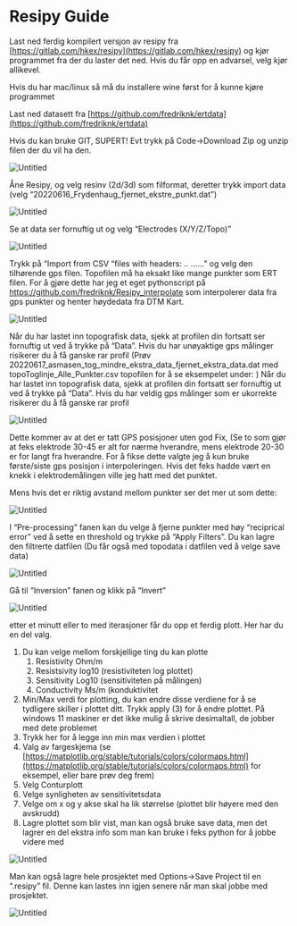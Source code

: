 # Resipy Guide

Last ned ferdig kompilert versjon av resipy fra [https://gitlab.com/hkex/resipy](https://gitlab.com/hkex/resipy) og kjør programmet fra der du laster det ned. Hvis du får opp en advarsel, velg kjør allikevel.

Hvis du har mac/linux så må du installere wine først for å kunne kjøre programmet

Last ned datasett fra [https://github.com/fredriknk/ertdata](https://github.com/fredriknk/ertdata)

Hvis du kan bruke GIT, SUPERT! Evt trykk på Code->Download Zip og unzip filen der du vil ha den.

![Untitled](images/Untitled.png)

Åne Resipy, og velg resinv (2d/3d) som filformat, deretter trykk import data (velg “20220616_Frydenhaug_fjernet_ekstre_punkt.dat”)

![Untitled](images/Untitled%201.png)

Se at data ser fornuftig ut og velg “Electrodes (X/Y/Z/Topo)”

![Untitled](images/Untitled%202.png)

Trykk på “Import from CSV “files with headers: .. ……” og velg den tilhørende gps filen. Topofilen må ha eksakt like mange punkter som ERT filen. For å gjøre dette har jeg et eget pythonscript på https://github.com/fredriknk/Resipy_interpolate som interpolerer data fra gps punkter og henter høydedata fra DTM Kart.

![Untitled](images/Untitled%203.png)

Når du har lastet inn topografisk data, sjekk at profilen din fortsatt ser fornuftig ut ved å trykke på “Data”. Hvis du har unøyaktige gps målinger risikerer du å få ganske rar profil (Prøv  20220617_asmasen_tog_mindre_ekstra_data_fjernet_ekstra_data.dat med topoToglinje_Alle_Punkter.csv topofilen for å se eksempelet under: ) Når du har lastet inn topografisk data, sjekk at profilen din fortsatt ser fornuftig ut ved å trykke på “Data”. Hvis du har veldig gps målinger som er ukorrekte risikerer du å få ganske rar profil

![Untitled](images/Untitled%204.png)

Dette kommer av at det er tatt GPS posisjoner uten god Fix, (Se to som gjør at feks elektrode 30-45 er alt for nærme hverandre, mens elektrode 20-30 er for langt fra hverandre. For å fikse dette valgte jeg å kun bruke første/siste gps posisjon i interpoleringen. Hvis det feks hadde vært en knekk i elektrodemålingen ville jeg hatt med det punktet. 

Mens hvis det er riktig avstand mellom punkter ser det mer ut som dette:

![Untitled](images/Untitled%205.png)

I “Pre-processing” fanen kan du velge å fjerne punkter med høy “reciprical error” ved å sette en threshold og trykke på “Apply Filters”. Du kan lagre den filtrerte datfilen (Du får også med topodata i datfilen ved å velge save data) 

![Untitled](images/Untitled%206.png)

Gå til “Inversion” fanen og klikk på “Invert”

![Untitled](images/Untitled%207.png)

 etter et minutt eller to med iterasjoner får du opp et ferdig plott. Her har du en del valg.

1. Du kan velge mellom forskjellige ting du kan plotte 
    1. Resistivity Ohm/m
    2.  Resistsivity log10 (resistiviteten log plottet)
    3. Sensitivity Log10 (sensitiviteten på målingen)
    4. Conductivity Ms/m (konduktivitet
2. Min/Max verdi for plotting, du kan endre disse verdiene for å se tydligere skiller i plottet ditt. Trykk apply (3) for å endre plottet. På windows 11 maskiner er det ikke mulig å skrive desimaltall, de jobber med dete problemet
3. Trykk her for å legge inn min max verdien i plottet
4. Valg av fargeskjema (se [https://matplotlib.org/stable/tutorials/colors/colormaps.html](https://matplotlib.org/stable/tutorials/colors/colormaps.html) for eksempel, eller bare prøv deg frem)
5. Velg Conturplott
6. Velge synligheten av sensitivitetsdata
7. Velge om x og y akse skal ha lik størrelse (plottet blir høyere med den avskrudd)
8. Lagre plottet som blir vist, man kan også bruke save data, men det lagrer en del ekstra info som man kan bruke i feks python for å jobbe videre med

![Untitled](images/Untitled%208.png)

Man kan også lagre hele prosjektet med Options→Save Project til en “.resipy” fil. Denne kan lastes inn igjen senere når man skal jobbe med prosjektet.

![Untitled](images/Untitled%209.png)
